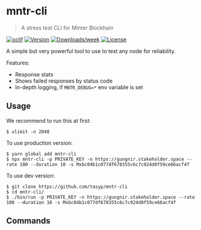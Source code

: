 mntr-cli
====

> A stress test CLI for Minter Blockhain

[![oclif](https://img.shields.io/badge/cli-oclif-brightgreen.svg)](https://oclif.io)
[![Version](https://img.shields.io/npm/v/mntr-cli.svg)](https://npmjs.org/package/mntr-cli)
[![Downloads/week](https://img.shields.io/npm/dw/mntr-cli.svg)](https://npmjs.org/package/mntr-cli)
[![License](https://img.shields.io/npm/l/mntr-cli.svg)](https://github.com/tasyp/mntr-cli/blob/master/package.json)

A simple but very powerful tool to use to test any node for reliability.

Features:

- Response stats
- Shows failed responses by status code
- In-depth logging, if `MNTR_DEBUG=*` env variable is set

## Usage

We recommend to run this at first:
```
$ ulimit -n 2048
```

To use production version:
```
$ yarn global add mntr-cli
$ npx mntr-cli -p PRIVATE_KEY -n https://gungnir.stakeholder.space --rate 100 --duration 10 -s Mxbc04b1c077df678355c6c7c924d0f59ce66acf4f
```
To use dev version:
```
$ git clone https://github.com/tasyp/mntr-cli
$ cd mntr-cli/
$ ./bin/run -p PRIVATE_KEY -n https://gungnir.stakeholder.space --rate 100 --duration 10 -s Mxbc04b1c077df678355c6c7c924d0f59ce66acf4f
```

## Commands

<!-- commands -->
